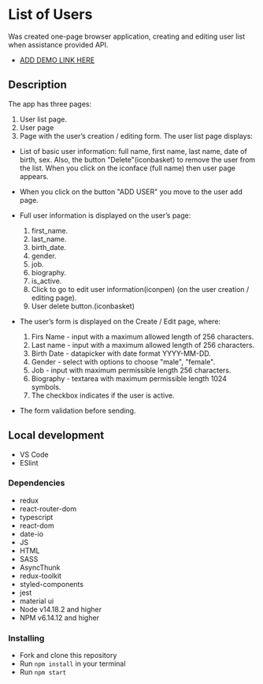 # List of Users
Was created one-page browser application, creating and editing user list when assistance provided API. 
- [ADD DEMO LINK HERE]()

## Description
The app has three pages:
1. User list page.
2. User page
3. Page with the user’s creation / editing form.
The user list page displays:
* List of basic user information: full name, first name, last name, date of birth, sex.
Also, the button "Delete"(iconbasket) to remove the user from the list. When you click on the iconface (full name) then user page appears.
* When you click on the button "ADD USER" you move to the user add page.
* Full user information is displayed on the user’s page:
  1. first_name.
  2. last_name.
  3. birth_date.
  4. gender.
  5. job.
  6. biography.
  7. is_active.
  8. Click to go to edit user information(iconpen)
  (on the user creation / editing page).
  9. User delete button.(iconbasket)
* The user’s form is displayed on the Create / Edit page, where:
  1. Firs Name - input with a maximum allowed length of 256 characters.
  2. Last name - input with a maximum allowed length of 256 characters.
  3. Birth Date - datapicker with date format YYYY-MM-DD.
  4. Gender - select with options to choose "male", "female".
  5. Job - input with maximum permissible length 256 characters.
  6. Biography - textarea with maximum permissible length 1024 symbols.
  7. The checkbox indicates if the user is active.

* The form validation before sending. 

## Local development
* VS Code
* ESlint

### Dependencies
- redux
- react-router-dom
- typescript
- react-dom
- date-io
- JS
- HTML
- SASS
- AsyncThunk
- redux-toolkit
- styled-components
- jest
- material ui  
- Node v14.18.2 and higher
- NPM v6.14.12 and higher

### Installing
* Fork and clone this repository
* Run `npm install` in your terminal
* Run `npm start`
